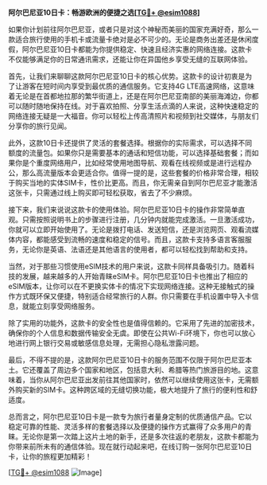 **阿尔巴尼亚10日卡：畅游欧洲的便捷之选[[TG💪+ @esim1088](https://t.me/s/esim1088)]**

如果你计划前往阿尔巴尼亚，或者只是对这个神秘而美丽的国家充满好奇，那么一款适合旅行使用的手机卡或流量卡绝对是必不可少的。无论是商务出差还是休闲度假，阿尔巴尼亚10日卡都能为你提供稳定、快速且经济实惠的网络连接。这款卡不仅能够满足你的日常通讯需求，还能让你在异国他乡享受无缝的互联网体验。

首先，让我们来聊聊这款阿尔巴尼亚10日卡的核心优势。这款卡的设计初衷是为了让游客在短时间内享受到最优质的通信服务。它支持4G LTE高速网络，这意味着无论是在首都地拉那的繁华街道上，还是在阿尔巴尼亚南部的美丽海滩边，你都可以随时随地保持在线。对于喜欢拍照、分享生活点滴的人来说，这种快速稳定的网络连接无疑是一大福音。你可以轻松上传高清照片和视频到社交媒体，与朋友们分享你的旅行见闻。

此外，这款10日卡还提供了灵活的套餐选择。根据你的实际需求，可以选择不同额度的流量包。如果你只是需要基本的通话和短信功能，可以选择基础套餐；而如果你是个重度网络用户，比如经常使用地图导航、观看在线视频或是进行远程办公，那么高流量版本会更适合你。值得一提的是，这些套餐的价格非常合理，相较于购买当地的实体SIM卡，性价比更高。而且，你无需亲自到阿尔巴尼亚才能激活这张卡，只需通过线上购买即可轻松获取，省去了不少麻烦。

接下来，我们来说说这款卡的使用体验。阿尔巴尼亚10日卡的操作非常简单直观。只需按照说明书上的步骤进行注册，几分钟内就能完成激活。一旦激活成功，你就可以立即开始使用了。无论是拨打电话、发送短信，还是浏览网页、观看流媒体内容，都能感受到流畅的速度和稳定的信号。而且，这款卡支持多语言客服服务，无论你是英语、法语还是其他语言的使用者，都可以轻松找到帮助和支持。

当然，对于那些习惯使用eSIM技术的用户来说，这款卡同样具备吸引力。随着科技的发展，越来越多的人开始青睐eSIM卡。阿尔巴尼亚10日卡也推出了相应的eSIM版本，让你可以在不更换实体卡的情况下实现网络连接。这种无接触式的操作方式既环保又便捷，特别适合经常旅行的人群。你只需要在手机设置中导入卡信息，就能立刻享受网络服务。

除了实用的功能外，这款卡的安全性也是值得信赖的。它采用了先进的加密技术，确保你的个人信息和数据传输安全无虞。即使在公共Wi-Fi环境下，你也可以放心地进行网上银行交易或敏感信息处理，无需担心隐私泄露问题。

最后，不得不提的是，这款阿尔巴尼亚10日卡的服务范围不仅限于阿尔巴尼亚本土。它还覆盖了周边多个国家和地区，包括意大利、希腊等热门旅游目的地。这意味着，当你从阿尔巴尼亚出发前往其他国家时，依然可以继续使用这张卡，无需额外购买新的SIM卡。这种跨区域的无缝切换功能，极大地提升了旅行的便利性和舒适度。

总而言之，阿尔巴尼亚10日卡是一款专为旅行者量身定制的优质通信产品。它以稳定可靠的性能、灵活多样的套餐选择以及便捷的操作方式赢得了众多用户的青睐。无论你是第一次踏上这片土地的新手，还是多次往返的老朋友，这款卡都能为你带来前所未有的通信体验。现在就行动起来吧，在线订购一张阿尔巴尼亚10日卡，让你的旅程更加精彩！

[[TG💪+ @esim1088](https://t.me/s/esim1088) ![Image](https://i.postimg.cc/4NQfJmqS/Snipaste-2025-05-13-00-14-12.png)]